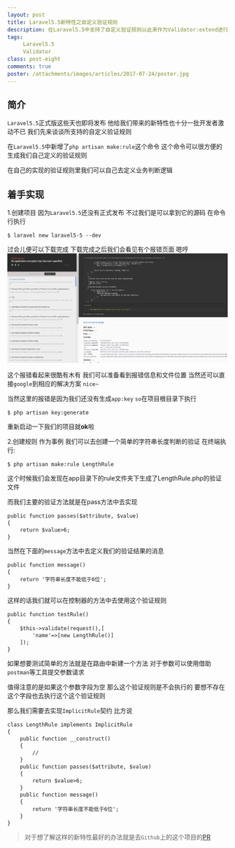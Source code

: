 ```yaml
---
layout: post
title: Laravel5.5新特性之自定义验证规则
description: 在Laravel5.5中支持了自定义验证规则以此来作为Validator:extend进行验证规则的替换方法
tags:
     Laravel5.5
     Validator
class: post-eight
comments: true
poster: /attachments/images/articles/2017-07-24/poster.jpg
---
```


## 简介
`Laravel5.5`正式版这些天也即将发布 他给我们带来的新特性也十分一批开发者激动不已 我们先来谈谈所支持的自定义验证规则

在`Laravel5.5`中新增了`php artisan make:rule`这个命令  这个命令可以很方便的生成我们自己定义的验证规则

在自己的实现的验证规则里我们可以自己去定义业务判断逻辑

## 着手实现
1.创建项目
因为`Laravel5.5`还没有正式发布 不过我们是可以拿到它的源码 在命令行执行
```shell
$ laravel new laravel5-5 --dev
```

过会儿便可以下载完成 下载完成之后我们会看见有个报错页面 嗯哼
![1](/attachments/images/articles/2017-07-24/1.png)

这个报错看起来很酷有木有  我们可以准备看到报错信息和文件位置  当然还可以直接`google`到相应的解决方案 `nice~`

当然这里的报错是因为我们还没有生成`app:key`   `so`在项目根目录下执行
```shell
$ php artisan key:generate
```
重新启动一下我们的项目就**ok**啦

2.创建规则
作为事例  我们可以去创建一个简单的字符串长度判断的验证 在终端执行:
```shell
$ php artisan make:rule LengthRule
```
这个时候我们会发现在app目录下的rule文件夹下生成了LengthRule.php的验证文件

而我们主要的验证方法就是在pass方法中去实现
```php?stat_inline=1
public function passes($attribute, $value)
{
    return $value>6;
}
```
当然在下面的`message`方法中去定义我们的验证结果的消息
```php?start_inline=1
public function message()
{
    return '字符串长度不能低于6位';
}
```
这样的话我们就可以在控制器的方法中去使用这个验证规则
```php?start_inline=1
public function testRule()
{
    $this->validate(request(),[
        'name'=>[new LengthRule()]
    ]);
}
```

如果想要测试简单的方法就是在路由中新建一个方法 对于参数可以使用借助`postman`等工具提交参数请求

值得注意的是如果这个参数字段为空 那么这个验证规则是不会执行的 要想不存在这个字段也去执行这个这个验证规则

那么我们需要去实现`ImplicitRule`契约 比方说
```php?start_inline=1
class LengthRule implements ImplicitRule
{
    public function __construct()
    {
        //
    }
    public function passes($attribute, $value)
    {
        return $value>6;
    }
    public function message()
    {
        return '字符串长度不能低于6位';
    }
}
```

> 对于想了解这样的新特性最好的办法就是去`Github`上的这个项目的[PR](https://github.com/laravel/framework/pull/19155/files)

